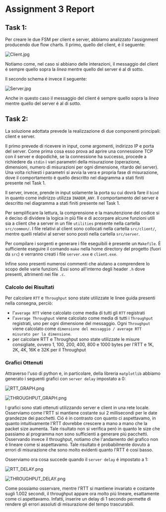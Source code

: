 # Assignment 3 Report

## Task 1:
Per creare le due FSM per client e server, abbiamo analizzato l'assignment producendo due flow charts. Il primo, quello del client, é il seguente:

![Client.jpg](attachments/Client.jpg)

Notiamo come, nel caso si abbiano delle interazioni, il messaggio del client é sempre quello sopra la _linea_ mentre quello del server é al di sotto.

Il secondo schema é invece il seguente:

![Server.jpg](attachments/Server.jpg)

Anche in questo caso il messaggio del client é sempre quello sopra la _linea_ mentre quello del server é al di sotto.

## Task 2:
La soluzione adottata prevede la realizzazione di due componenti principali: client e server.

Il primo prevede di ricevere in input, come argomenti, indirizzo IP e porta del server. 
Come prima cosa esso prova ad aprire una connessione TCP con il server e dopodichè, se la connessione ha successo, procede a richiedere da `stdin` i vari parametri della misurazione (operazione, dimensioni, numero di misurazioni per ogni dimensione, ritardo del server).
Una volta richiesti i parametri si avvia la vera e propria fase di misurazione, dove il comportamento è quello descritto nel diagramma a stati finiti presente nel Task 1.

Il server, invece, prende in input solamente la porta su cui dovrà fare il `bind` in quanto come indirizzo utilizza `INADDR_ANY`. Il comportamento del server è descritto nel diagramma a stati finiti presente nel Task 1.

Per semplificare la lettura, la comprensione e la manutenzione del codice si è deciso di dividere la logica in più file e di accorpare alcune funzioni utili sia a client che a server in un file `utilities` presente nella cartella `src/common/`.
I file relativi al client sono collocati nella cartella `src/client/`, mentre quelli relativi al server sono posti nella cartella `src/server`.

Per compilare i sorgenti e generare i file eseguibili è presente un `Makefile`. È sufficiente eseguire il comando `make` nella home directory del progetto (fuori da `src`) e verranno creati i file `server.exe` e `client.exe`.

Infine sono presenti numerosi commenti che aiutano a comprendere lo scopo delle varie funzioni. Essi sono all'interno degli header `.h` dove presenti, altrimenti nei file `.c`.

### Calcolo dei Risultati
Per calcolare `RTT` e `Throughput` sono state utilizzate le linee guida presenti nella consegna, perciò:
- l'`average RTT` viene calcolato come media di tutti gli `RTT` registrati 
- l'`average Throughput` viene calcolato come media di tutti i `Throughput` registrati, uno per ogni dimensione del messaggio. Ogni `Throughput` viene calcolato come `dimensione del messaggio / average RTT misurato per la dimensione`.
- per calcolare RTT e Throughput sono state utilizzate le misure consigliate, ovvero 1, 100, 200, 400, 800 e 1000 bytes per l'RTT e 1K, 2K, 4K, 16K e 32K per il Throughput

### Grafici Ottenuti
Attraverso l'uso di python e, in particolare, della libreria `matplotlib` abbiamo generato i seguenti grafici con `server delay` impostato a 0:

![RTT_GRAPH.png](attachments/RTT_GRAPH.png)

![THROUGHPUT_GRAPH.png](attachments/THROUGHPUT_GRAPH.png)

I grafici sono stati ottenuti utilizzando server e client in una rete locale. Osserviamo come l'RTT si mantiene costante sui 2 millisecondi per le date grandezze dei pacchetti. Ció é in contrasto con quanto ci aspettavamo, in quanto intuitivamente l'RTT dovrebbe crescere a mano a mano che la packet size aumenta. Tale risultato non si verifica peró in quanto le size che passiamo al programma non sono sufficienti a generare piú pacchetti. Osservando invece il throughput, notiamo che l'andamento del grafico non é lineare come si aspettavamo. Tale risultato é probabilmente dovuto a errori di misurazione che sono molto evidenti quanto l'RTT é cosí basso.

Osserviamo ora cosa succede quando il `server delay` é impostato a 1:

![RTT_DELAY.png](attachments/RTT_DELAY.png)

![THROUGHPUT_DELAY.png](attachments/THROUGHPUT_DELAY.png)

Come possiamo osservare, mentre l'RTT si mantiene invariato e costante sugli 1.002 secondi, il throughput appare ora molto piú lineare, esattamente come ci aspettavamo. Infatti, inserire un delay di 1 secondo permette di rendere gli errori assoluti di misurazione del tempo trascurabili. 
